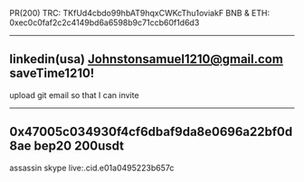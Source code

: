 
PR(200)
TRC: TKfUd4cbdo99hbAT9hqxCWKcThu1oviakF
BNB & ETH: 0xec0c0faf2c2c4149bd6a6598b9c71ccb60f1d6d3

---------
linkedin(usa)
Johnstonsamuel1210@gmail.com
saveTime1210!
----
upload git email so that I can invite

---
0x47005c034930f4cf6dbaf9da8e0696a22bf0d8ae bep20 200usdt
---
assassin skype
live:.cid.e01a0495223b657c
